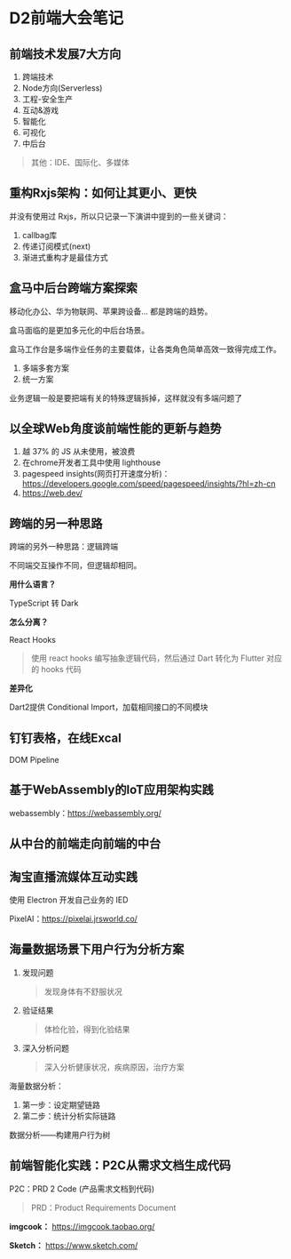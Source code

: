 # D2前端大会笔记

## 前端技术发展7大方向

1. 跨端技术
2. Node方向(Serverless)
3. 工程-安全生产
4. 互动&游戏
5. 智能化
6. 可视化
7. 中后台

> 其他：IDE、国际化、多媒体



## 重构Rxjs架构：如何让其更小、更快

并没有使用过 Rxjs，所以只记录一下演讲中提到的一些关键词：

1. callbag库
2. 传递订阅模式(next)
3. 渐进式重构才是最佳方式



## 盒马中后台跨端方案探索

移动化办公、华为物联网、苹果跨设备... 都是跨端的趋势。

盒马面临的是更加多元化的中后台场景。

盒马工作台是多端作业任务的主要载体，让各类角色简单高效一致得完成工作。

1. 多端多套方案
2. 统一方案





业务逻辑一般是要把端有关的特殊逻辑拆掉，这样就没有多端问题了



## 以全球Web角度谈前端性能的更新与趋势

1. 越 37% 的 JS 从未使用，被浪费
2. 在chrome开发者工具中使用 lighthouse
3. pagespeed insights(网页打开速度分析)：https://developers.google.com/speed/pagespeed/insights/?hl=zh-cn
4. https://web.dev/



## 跨端的另一种思路

跨端的另外一种思路：逻辑跨端

不同端交互操作不同，但逻辑却相同。

**用什么语言？**

TypeScript 转 Dark

**怎么分离？**

React Hooks

> 使用 react hooks 编写抽象逻辑代码，然后通过 Dart 转化为 Flutter 对应的 hooks 代码

**差异化**

Dart2提供 Conditional Import，加载相同接口的不同模块



## 钉钉表格，在线Excal

DOM Pipeline



## 基于WebAssembly的loT应用架构实践

webassembly：https://webassembly.org/



## 从中台的前端走向前端的中台



## 淘宝直播流媒体互动实践

使用 Electron 开发自己业务的 IED

PixelAI：https://pixelai.jrsworld.co/



## 海量数据场景下用户行为分析方案

1. 发现问题

   > 发现身体有不舒服状况

2. 验证结果

   > 体检化验，得到化验结果

3. 深入分析问题

   > 深入分析健康状况，疾病原因，治疗方案



海量数据分析：

1. 第一步：设定期望链路
2. 第二步：统计分析实际链路



数据分析——构建用户行为树



## 前端智能化实践：P2C从需求文档生成代码

P2C：PRD 2 Code (产品需求文档到代码)

> PRD：Product Requirements Document



**imgcook：** https://imgcook.taobao.org/

**Sketch：** https://www.sketch.com/



